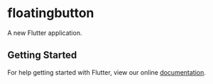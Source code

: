 # floatingbutton

A new Flutter application.

## Getting Started

For help getting started with Flutter, view our online
[documentation](https://flutter.io/).
